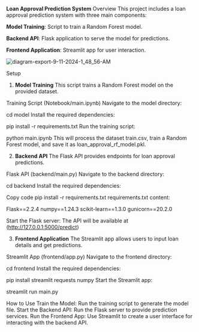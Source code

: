 **Loan Approval Prediction System**
Overview
This project includes a loan approval prediction system with three main components:

**Model Training**: Script to train a Random Forest model.


**Backend API**: Flask application to serve the model for predictions.


**Frontend Application**: Streamlit app for user interaction.



![diagram-export-9-11-2024-1_48_56-AM](https://github.com/user-attachments/assets/d14dcdd3-3be0-4f48-9b7c-7d484316e61c)



    
Setup
1. **Model Training**
This script trains a Random Forest model on the provided dataset.

Training Script (Notebook/main.ipynb)
Navigate to the model directory:


cd model
Install the required dependencies:


pip install -r requirements.txt
Run the training script:


python main.ipynb
This will process the dataset train.csv, train a Random Forest model, and save it as loan_approval_rf_model.pkl.

2. **Backend API**
The Flask API provides endpoints for loan approval predictions.

Flask API (backend/main.py)
Navigate to the backend directory:



cd backend
Install the required dependencies:


Copy code
pip install -r requirements.txt
requirements.txt content:


Flask==2.2.4
numpy==1.24.3
scikit-learn==1.3.0
gunicorn==20.2.0

Start the Flask server:
The API will be available at (http://127.0.0.1:5000/predict)

3. **Frontend Application**
The Streamlit app allows users to input loan details and get predictions.

Streamlit App (frontend/app.py)
Navigate to the frontend directory:

cd frontend
Install the required dependencies:

pip install streamlit requests numpy
Start the Streamlit app:

streamlit run main.py


How to Use
Train the Model: Run the training script to generate the model file.
Start the Backend API: Run the Flask server to provide prediction services.
Run the Frontend App: Use Streamlit to create a user interface for interacting with the backend API.
